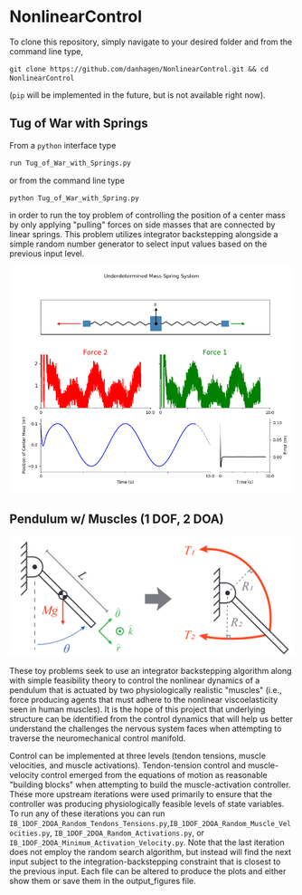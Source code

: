 # NonlinearControl

To clone this repository, simply navigate to your desired folder and from the command line type,
```
git clone https://github.com/danhagen/NonlinearControl.git && cd NonlinearControl
```
(`pip` will be implemented in the future, but is not available right now).

## Tug of War with Springs
From a `python` interface type
```py
run Tug_of_War_with_Springs.py
```
or from the command line type
```
python Tug_of_War_with_Spring.py
```
in order to run the toy problem of controlling the position of a center mass by only applying "pulling" forces on side masses that are connected by linear springs. This problem utilizes integrator backstepping alongside a simple random number generator to select input values based on the previous input level. 

![Tug of War with Springs - Animation Screen Capture](./output_figures/Tug_of_War_with_Springs/Tug_of_War_with_Springs_Screen_Capture.PNG "Tug of War with Springs - Animation Screen Capture")


## Pendulum w/ Muscles (1 DOF, 2 DOA) 

![Pendulum with Two Muscles](./useful_figures/Muscle_forced_pendulum.PNG "Pendulum with Two Muscles")

These toy problems seek to use an integrator backstepping algorithm along with simple feasibility theory to control the nonlinear dynamics of a pendulum that is actuated by two physiologically realistic "muscles" (i.e., force producing agents that must adhere to the nonlinear viscoelasticity seen in human muscles). It is the hope of this project that underlying structure can be identified from the control dynamics that will help us better understand the challenges the nervous system faces when attempting to traverse the neuromechanical control manifold.

Control can be implemented at three levels (tendon tensions, muscle velocities, and muscle activations). Tendon-tension control and muscle-velocity control emerged from the equations of motion as reasonable "building blocks" when attempting to build the muscle-activation controller. These more upstream iterations were used primarily to ensure that the controller was producing physiologically feasible levels of state variables. To run any of these iterations you can run `IB_1DOF_2DOA_Random_Tendons_Tensions.py`,`IB_1DOF_2DOA_Random_Muscle_Velocities.py`, `IB_1DOF_2DOA_Random_Activations.py`, or `IB_1DOF_2DOA_Minimum_Activation_Velocity.py`. Note that the last iteration does not employ the random search algorithm, but instead will find the next input subject to the integration-backstepping constraint that is closest to the previous input. Each file can be altered to produce the plots and either show them or save them in the output_figures file.
